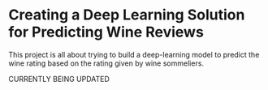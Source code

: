 # Creating a Deep Learning Solution for Predicting Wine Reviews

This project is all about trying to build a deep-learning model to predict the wine rating based on the rating 
given by wine sommeliers.

CURRENTLY BEING UPDATED
